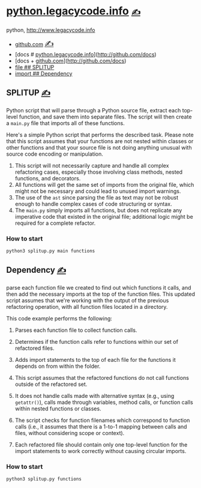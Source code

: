 
# [python.legacycode.info](http://python.legacycode.info) [<span style='font-size:20px;'>&#x270D;</span>](https://github.com/legacycode-info/pythonedit/main/docs/README.md)

python, http://www.legacycode.info

+ [github.com](http://github.com) [<span style='font-size:20px;'>&#x270D;</span>](https://github.com/legacycode-info/pythonedit/main/docs/PROJECTS.md)
+ [docs # [python.legacycode.info](http://python.legacycode.info)](http://github.com/docs)
+ [docs + [github.com](http://github.com)](http://github.com/docs)
+ [file ## SPLITUP](http://github.com/file)
+ [import ## Dependency](http://github.com/import)

## SPLITUP [<span style='font-size:20px;'>&#x270D;</span>](https://github.com/legacycode-info/pythonedit/main/file/README.md)

Python script that will parse through a Python source file, extract each top-level function, and save them into separate files. The script will then create a `main.py` file that imports all of these functions.

Here's a simple Python script that performs the described task. Please note that this script assumes that your functions are not nested within classes or other functions and that your source file is not doing anything unusual with source code encoding or manipulation.


1. This script will not necessarily capture and handle all complex refactoring cases, especially those involving class methods, nested functions, and decorators.
2. All functions will get the same set of imports from the original file, which might not be necessary and could lead to unused import warnings.
3. The use of the `ast` since parsing the file as text may not be robust enough to handle complex cases of code structuring or syntax.
4. The `main.py` simply imports all functions, but does not replicate any imperative code that existed in the original file; additional logic might be required for a complete refactor.

### How to start

```bash
python3 splitup.py main functions
```

## Dependency [<span style='font-size:20px;'>&#x270D;</span>](https://github.com/legacycode-info/pythonedit/main/import/README.md)

parse each function file we created to find out which functions it calls, and then add the necessary imports at the top of the function files. This updated script assumes that we're working with the output of the previous refactoring operation, with all function files located in a directory.

This code example performs the following:

1. Parses each function file to collect function calls.
2. Determines if the function calls refer to functions within our set of refactored files.
3. Adds import statements to the top of each file for the functions it depends on from within the folder.

1. This script assumes that the refactored functions do not call functions outside of the refactored set.
2. It does not handle calls made with alternative syntax (e.g., using `getattr()`), calls made through variables, method calls, or function calls within nested functions or classes.
3. The script checks for function filenames which correspond to function calls (i.e., it assumes that there is a 1-to-1 mapping between calls and files, without considering scope or context).
4. Each refactored file should contain only one top-level function for the import statements to work correctly without causing circular imports.


### How to start

```bash
python3 splitup.py functions
```

